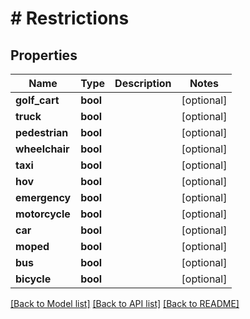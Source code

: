 # # Restrictions

## Properties

Name | Type | Description | Notes
------------ | ------------- | ------------- | -------------
**golf_cart** | **bool** |  | [optional]
**truck** | **bool** |  | [optional]
**pedestrian** | **bool** |  | [optional]
**wheelchair** | **bool** |  | [optional]
**taxi** | **bool** |  | [optional]
**hov** | **bool** |  | [optional]
**emergency** | **bool** |  | [optional]
**motorcycle** | **bool** |  | [optional]
**car** | **bool** |  | [optional]
**moped** | **bool** |  | [optional]
**bus** | **bool** |  | [optional]
**bicycle** | **bool** |  | [optional]

[[Back to Model list]](../../README.md#models) [[Back to API list]](../../README.md#endpoints) [[Back to README]](../../README.md)
